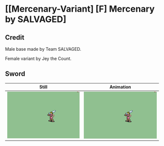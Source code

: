 # [\[Mercenary-Variant\] \[F\] Mercenary by SALVAGED]

## Credit

Male base made by Team SALVAGED.

Female variant by Jey the Count.
	
## Sword

| Still | Animation |
| :---: | :-------: |
| ![Sword still](./Sword_000.png) | ![Sword animation](./Sword.gif) |
